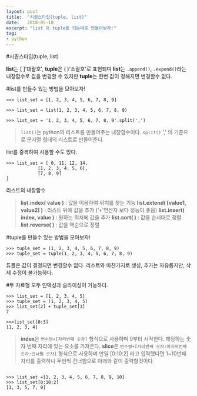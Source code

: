 ```yaml
---
layout: post
title:  "시퀀스타입(tuple, list)"
date:   2018-05-18
excerpt: "list 와 tuple를 되는대로 만들어보자!"
tag:
- python
---
```

#시퀀스타입(tuple, list)

**list**는 [ ]'대괄호', **tuple**은 ( )'소괄호'로 표현되며 **list**는 ```.append()```, ```.expend()```라는 내장함수로 값을 변경할 수 있지만 **tuple**는 한번 값이 정해지면 변경할수 없다.

#list를 만들수 있는 방법을 모아보자!
```
>>> list_set = [1, 2, 3, 4, 5, 6, 7, 8, 9]

>>> list_set = list(1, 2, 3, 4, 5, 6, 7, 8, 9)

>>> list_set = '1, 2, 3, 4, 5, 6, 7, 8, 9'.split(',')
```

>```list()```는 python의 리스트를 만들어주는 내장함수이다.
>```split()``` ',' 의 기준으로 문자열 형태의 리스트로 만들어준다.

list를 중복하여 사용할 수도 있다.
```
>>> list_set = [ 0, 11, 12, 14,
            [1, 2, 3, 4, 5, 6],
            [7, 8, 9]
]
```
리스트의 내장함수
>**list.index( value )** : 값을 이용하여 위치를 찾는 기능
**list.extend( [value1, value2] )** : 리스트 뒤에 값을 추가 (‘+’연산자 보다 성능이 좋음)
**list.insert( index, value )** : 원하는 위치에 값을 추가
**list.sort( )** : 값을 순서대로 정렬
**list.reverse( )** : 값을 역순으로 정렬

#tuple를 만들수 있는 방법을 모아보자!
```
>>> tuple_set = (1, 2, 3, 4, 5, 6, 7, 8, 9)
>>> tuple_set = tuple(1, 2, 3, 4, 5, 6, 7, 8, 9)
```
튜플은 값이 결정되면 변경할수 없다. 리스트와 마찬가지로 생성, 추가는 자유롭지만, 삭제 수정이 불가능하다.

#두 자료형 모두 인덱싱과 슬라이싱이 가능하다.
```
>>> list_set = [1, 2, 3, 4, 5]
>>> tuple_set = (1, 2, 3, 4, 5)
>>> list_set[2] + tuple_set[3]
7

>>>list_set[0:3]
[1, 2, 3, 4]
```

>**index**은 ```변수명+[자리번째 숫자]``` 형식으로 사용하며  0부터 시작한다. 해당하는 숫자 번째 자리에 있는 요소를 가져온다.
**slice**은 ```변수명+[자리번째 숫자:마지막번째 숫자:건너뛸 숫자]``` 형식으로 사용하며 만일 [0:10:2] 라고 입력했다면 1~10번째 자리를 출력하나 두번씩 건너뜀으로 아래와 같이 출력할것이다.
```

>>> list_set =[1, 2, 3, 4, 5, 6, 7, 8, 9, 10]
>>> list_set[0:10:2]
[1, 3, 5, 7, 9]
```
